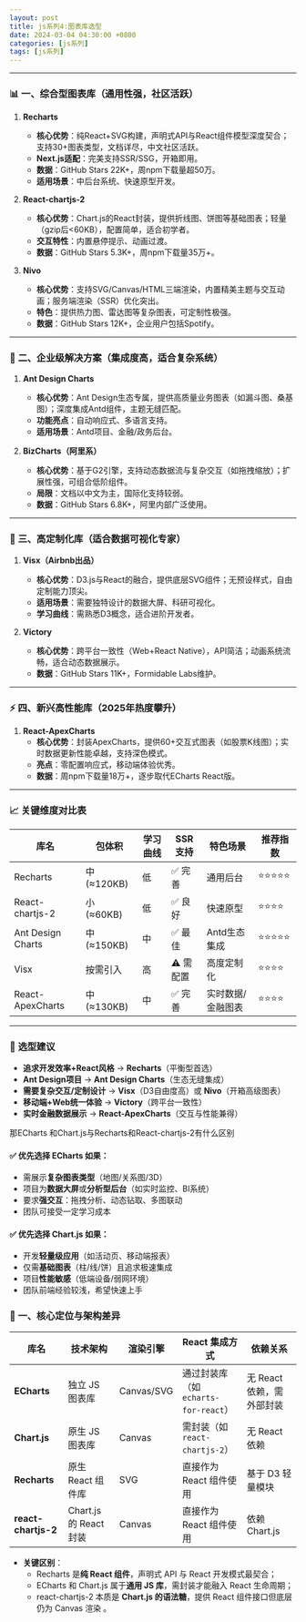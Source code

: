 ```yaml
---
layout: post
title: js系列4:图表库选型
date: 2024-03-04 04:30:00 +0800
categories: [js系列]
tags: [js系列]
---
```



---

### 📊 **一、综合型图表库（通用性强，社区活跃）**
1. **Recharts**  
   - **核心优势**：纯React+SVG构建，声明式API与React组件模型深度契合；支持30+图表类型，文档详尽，中文社区活跃。  
   - **Next.js适配**：完美支持SSR/SSG，开箱即用。  
   - **数据**：GitHub Stars 22K+，周npm下载量超50万。  
   - **适用场景**：中后台系统、快速原型开发。  

2. **React-chartjs-2**  
   - **核心优势**：Chart.js的React封装，提供折线图、饼图等基础图表；轻量（gzip后<60KB），配置简单，适合初学者。  
   - **交互特性**：内置悬停提示、动画过渡。  
   - **数据**：GitHub Stars 5.3K+，周npm下载量35万+。  

3. **Nivo**  
   - **核心优势**：支持SVG/Canvas/HTML三端渲染，内置精美主题与交互动画；服务端渲染（SSR）优化突出。  
   - **特色**：提供热力图、雷达图等复杂图表，可定制性极强。  
   - **数据**：GitHub Stars 12K+，企业用户包括Spotify。  

---

### 🏢 **二、企业级解决方案（集成度高，适合复杂系统）**
1. **Ant Design Charts**  
   - **核心优势**：Ant Design生态专属，提供高质量业务图表（如漏斗图、桑基图）；深度集成Antd组件，主题无缝匹配。  
   - **功能亮点**：自动响应式、多语言支持。  
   - **适用场景**：Antd项目、金融/政务后台。  

2. **BizCharts（阿里系）**  
   - **核心优势**：基于G2引擎，支持动态数据流与复杂交互（如拖拽缩放）；扩展性强，可组合低阶组件。  
   - **局限**：文档以中文为主，国际化支持较弱。  
   - **数据**：GitHub Stars 6.8K+，阿里内部广泛使用。  

---

### 🎨 **三、高定制化库（适合数据可视化专家）**
1. **Visx（Airbnb出品）**  
   - **核心优势**：D3.js与React的融合，提供底层SVG组件；无预设样式，自由定制能力顶尖。  
   - **适用场景**：需要独特设计的数据大屏、科研可视化。  
   - **学习曲线**：需熟悉D3概念，适合进阶开发者。  

2. **Victory**  
   - **核心优势**：跨平台一致性（Web+React Native），API简洁；动画系统流畅，适合动态数据展示。  
   - **数据**：GitHub Stars 11K+，Formidable Labs维护。  

---

### ⚡ **四、新兴高性能库（2025年热度攀升）**
1. **React-ApexCharts**  
   - **核心优势**：封装ApexCharts，提供60+交互式图表（如股票K线图）；实时数据更新性能卓越，支持深色模式。  
   - **亮点**：零配置响应式，移动端体验优秀。  
   - **数据**：周npm下载量18万+，逐步取代ECharts React版。  

---

### 📈 **关键维度对比表**
| **库名**             | **包体积**   | **学习曲线** | **SSR支持** | **特色场景**         | **推荐指数** |
|----------------------|--------------|--------------|-------------|----------------------|--------------|
| Recharts             | 中 (≈120KB)  | 低           | ✅ 完善      | 通用后台             | ⭐⭐⭐⭐⭐        |
| React-chartjs-2      | 小 (≈60KB)   | 低           | ✅ 良好      | 快速原型             | ⭐⭐⭐⭐         |
| Ant Design Charts    | 中 (≈150KB)  | 中           | ✅ 最佳      | Antd生态集成         | ⭐⭐⭐⭐⭐        |
| Visx                 | 按需引入     | 高           | ⚠️ 需配置    | 高度定制化           | ⭐⭐⭐⭐         |
| React-ApexCharts     | 中 (≈130KB)  | 中           | ✅ 完善      | 实时数据/金融图表    | ⭐⭐⭐⭐         |

---

### 💎 **选型建议**
- **追求开发效率+React风格** → **Recharts**（平衡型首选）  
- **Ant Design项目** → **Ant Design Charts**（生态无缝集成）  
- **需要复杂交互/定制设计** → **Visx**（D3自由度高）或 **Nivo**（开箱高级图表）  
- **移动端+Web统一体验** → **Victory**（跨平台一致性）  
- **实时金融数据展示** → **React-ApexCharts**（交互与性能兼得）  

那ECharts 和Chart.js与Recharts和React-chartjs-2有什么区别

#### ✅ **优先选择 ECharts 如果：**
- 需展示**复杂图表类型**（地图/关系图/3D）  
- 项目为**数据大屏**或**分析型后台**（如实时监控、BI系统）  
- 要求**强交互**：拖拽分析、动态钻取、多图联动  
- 团队可接受一定学习成本  

#### ✅ **优先选择 Chart.js 如果：**
- 开发**轻量级应用**（如活动页、移动端报表）  
- 仅需**基础图表**（柱/线/饼）且追求极速集成  
- 项目**性能敏感**（低端设备/弱网环境）  
- 团队前端经验较浅，希望快速上手  

### 🧱 **一、核心定位与架构差异**
| **库名**          | **技术架构**               | **渲染引擎** | **React 集成方式**       | **依赖关系**           |
|-------------------|--------------------------|------------|-------------------------|----------------------|
| **ECharts**       | 独立 JS 图表库            | Canvas/SVG | 通过封装库（如 `echarts-for-react`） | 无 React 依赖，需外部封装  |
| **Chart.js**      | 原生 JS 图表库            | Canvas     | 需封装（如 `react-chartjs-2`）      | 无 React 依赖  |
| **Recharts**      | 原生 React 组件库         | SVG        | 直接作为 React 组件使用            | 基于 D3 轻量模块  |
| **react-chartjs-2** | Chart.js 的 React 封装    | Canvas     | 直接作为 React 组件使用            | 依赖 Chart.js  |

- **关键区别**：  
  - Recharts 是**纯 React 组件**，声明式 API 与 React 开发模式最契合；  
  - ECharts 和 Chart.js 属于**通用 JS 库**，需封装才能融入 React 生命周期；  
  - react-chartjs-2 本质是 **Chart.js 的语法糖**，提供 React 组件接口但底层仍为 Canvas 渲染 。